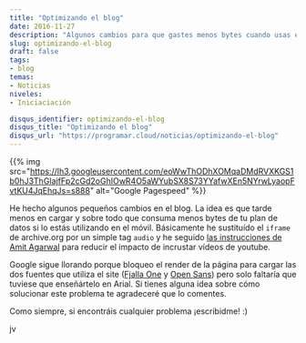 ```yaml
---
title: "Optimizando el blog"
date: 2016-11-27
description: "Algunos cambios para que gastes menos bytes cuando usas el móvil"
slug: optimizando-el-blog
draft: false
tags:
- blog
temas:
- Noticias
niveles:
- Iniciaciación

disqus_identifier: optimizando-el-blog
disqus_title: "Optimizando el blog"
disqus_url: "https://programar.cloud/noticias/optimizando-el-blog"
--- 
```


{{% img src="https://lh3.googleusercontent.com/eoWwThODhXOMqaDMdRVXKGS1b0hJ3ThGIajfFp2cGd2oGhIOwR4O5aWYubSX8S73YYafwXEn5NYrwLyaopFvtKU4JqEhqJs=s888" alt="Google Pagespeed" %}}

He hecho algunos pequeños cambios en el blog. La idea es que tarde menos en cargar y sobre todo que consuma menos bytes de tu plan de datos si lo estás utilizando en el móvil. Básicamente he sustituído el ```iframe``` de archive.org por un simple tag ```audio``` y he seguido [las instrucciones de Amit Agarwal](http://www.labnol.org/internet/light-youtube-embeds/27941/) para reducir el impacto de incrustar vídeos de youtube.

Google sigue llorando porque bloqueo el render de la página para cargar las dos fuentes que utiliza el site ([Fjalla One](https://fonts.google.com/specimen/Fjalla+One) y [Open Sans](https://fonts.google.com/specimen/Open+Sans)) pero solo faltaría que tuviese que enseñártelo en Arial. Si tienes alguna idea sobre cómo solucionar este problema te agradeceré que lo comentes.

Como siempre, si encontráis cualquier problema ¡escribidme! :)<!--more-->

jv